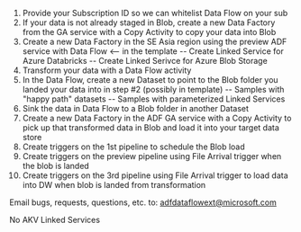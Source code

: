 1. Provide your Subscription ID so we can whitelist Data Flow on your sub
2. If your data is not already staged in Blob, create a new Data Factory from the GA service with a Copy Activity to copy your data into Blob
3. Create a new Data Factory in the SE Asia region using the preview ADF service with Data Flow <-- in the template
-- Create Linked Service for Azure Databricks
-- Create Linked Serivce for Azure Blob Storage
4. Transform your data with a Data Flow activity
5. In the Data Flow, create a new Dataset to point to the Blob folder you landed your data into in step #2 (possibly in template)
-- Samples with "happy path" datasets
-- Samples with parameterized Linked Services
6. Sink the data in Data Flow to a Blob folder in another Dataset
7. Create a new Data Factory in the ADF GA service with a Copy Activity to pick up that transformed data in Blob and load it into your target data store
8. Create triggers on the 1st pipeline to schedule the Blob load
9. Create triggers on the preview pipeline using File Arrival trigger when the blob is landed
10. Create triggers on the 3rd pipeline using File Arrival trigger to load data into DW when blob is landed from transformation

Email bugs, requests, questions, etc. to: adfdataflowext@microsoft.com

No AKV Linked Services



